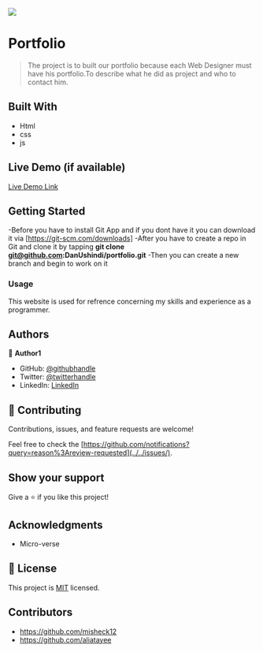 ![](https://img.shields.io/badge/Microverse-blueviolet)

# Portfolio

>The project is to built our portfolio because each 
Web Designer must have his portfolio.To describe what he did as project and who to contact him.  


## Built With

- Html
- css
- js

## Live Demo (if available)

[Live Demo Link](https://danushindi.github.io/portfolio/)


## Getting Started

-Before you have to install Git App  and if you dont have it you can download it via [https://git-scm.com/downloads]
-After you have to create a repo in Git and clone it
by tapping **git clone git@github.com:DanUshindi/portfolio.git**
-Then you can create a new branch and begin to work on it

### Usage

This website is used for refrence concerning my skills and experience as a programmer.

## Authors

👤 **Author1**

- GitHub: [@githubhandle](https://github.com/DanUshindi)
- Twitter: [@twitterhandle](https://twitter.com/dan_ushindi)
- LinkedIn: [LinkedIn](https://www.linkedin.com/in/dan-ushindi-821415215/)



## 🤝 Contributing

Contributions, issues, and feature requests are welcome!

Feel free to check the [https://github.com/notifications?query=reason%3Areview-requested](../../issues/).

## Show your support

Give a ⭐️ if you like this project!

## Acknowledgments

- Micro-verse

## 📝 License

This project is [MIT](./MIT.md) licensed.

## Contributors
- https://github.com/misheck12
- https://github.com/aliatayee
